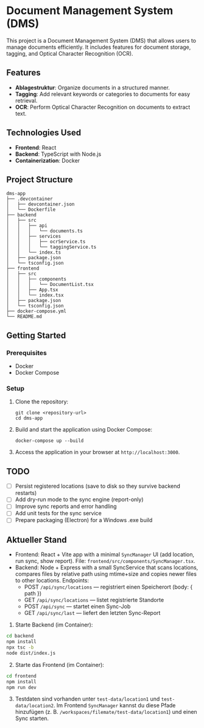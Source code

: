# Document Management System (DMS)

This project is a Document Management System (DMS) that allows users to manage documents efficiently. It includes features for document storage, tagging, and Optical Character Recognition (OCR).

## Features

- **Ablagestruktur**: Organize documents in a structured manner.
- **Tagging**: Add relevant keywords or categories to documents for easy retrieval.
- **OCR**: Perform Optical Character Recognition on documents to extract text.

## Technologies Used

- **Frontend**: React
- **Backend**: TypeScript with Node.js
- **Containerization**: Docker

## Project Structure

```
dms-app
├── .devcontainer
│   ├── devcontainer.json
│   └── Dockerfile
├── backend
│   ├── src
│   │   ├── api
│   │   │   └── documents.ts
│   │   ├── services
│   │   │   ├── ocrService.ts
│   │   │   └── taggingService.ts
│   │   └── index.ts
│   ├── package.json
│   └── tsconfig.json
├── frontend
│   ├── src
│   │   ├── components
│   │   │   └── DocumentList.tsx
│   │   ├── App.tsx
│   │   └── index.tsx
│   ├── package.json
│   └── tsconfig.json
├── docker-compose.yml
└── README.md
```

## Getting Started

### Prerequisites

- Docker
- Docker Compose

### Setup

1. Clone the repository:
   ```
   git clone <repository-url>
   cd dms-app
   ```

2. Build and start the application using Docker Compose:
   ```
   docker-compose up --build
   ```

3. Access the application in your browser at `http://localhost:3000`.




## TODO

- [ ] Persist registered locations (save to disk so they survive backend restarts)
- [ ] Add dry-run mode to the sync engine (report-only)
- [ ] Improve sync reports and error handling
- [ ] Add unit tests for the sync service
- [ ] Prepare packaging (Electron) for a Windows .exe build

## Aktueller Stand 

- Frontend: React + Vite app with a minimal `SyncManager` UI (add location, run sync, show report). File: `frontend/src/components/SyncManager.tsx`.
- Backend: Node + Express with a small SyncService that scans locations, compares files by relative path using mtime+size and copies newer files to other locations. Endpoints:
   - POST `/api/sync/locations` — registriert einen Speicherort (body: { path })
   - GET `/api/sync/locations` — listet registrierte Standorte
   - POST `/api/sync` — startet einen Sync-Job
   - GET `/api/sync/last` — liefert den letzten Sync-Report




1. Starte Backend (im Container):

```bash
cd backend
npm install
npx tsc -b
node dist/index.js
```

2. Starte das Frontend (im Container):

```bash
cd frontend
npm install
npm run dev
```

3. Testdaten sind vorhanden unter `test-data/location1` und `test-data/location2`. Im Frontend `SyncManager` kannst du diese Pfade hinzufügen (z. B. `/workspaces/filemate/test-data/location1`) und einen Sync starten.
